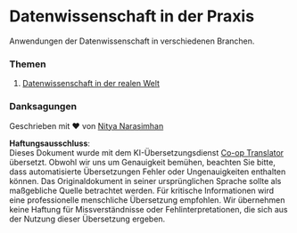 <!--
CO_OP_TRANSLATOR_METADATA:
{
  "original_hash": "07faf02ff163e609edf0b0308dc5d4e6",
  "translation_date": "2025-08-24T00:13:05+00:00",
  "source_file": "6-Data-Science-In-Wild/README.md",
  "language_code": "de"
}
-->
# Datenwissenschaft in der Praxis

Anwendungen der Datenwissenschaft in verschiedenen Branchen.

### Themen

1. [Datenwissenschaft in der realen Welt](20-Real-World-Examples/README.md)

### Danksagungen

Geschrieben mit ❤️ von [Nitya Narasimhan](https://twitter.com/nitya)

**Haftungsausschluss**:  
Dieses Dokument wurde mit dem KI-Übersetzungsdienst [Co-op Translator](https://github.com/Azure/co-op-translator) übersetzt. Obwohl wir uns um Genauigkeit bemühen, beachten Sie bitte, dass automatisierte Übersetzungen Fehler oder Ungenauigkeiten enthalten können. Das Originaldokument in seiner ursprünglichen Sprache sollte als maßgebliche Quelle betrachtet werden. Für kritische Informationen wird eine professionelle menschliche Übersetzung empfohlen. Wir übernehmen keine Haftung für Missverständnisse oder Fehlinterpretationen, die sich aus der Nutzung dieser Übersetzung ergeben.